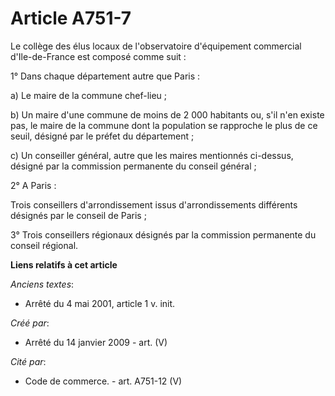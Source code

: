 # Article A751-7

Le collège des élus locaux de l'observatoire d'équipement commercial d'Ile-de-France est composé comme suit :

1° Dans chaque département autre que Paris :

a) Le maire de la commune chef-lieu ;

b) Un maire d'une commune de moins de 2 000 habitants ou, s'il n'en existe pas, le maire de la commune dont la population se
rapproche le plus de ce seuil, désigné par le préfet du département ;

c) Un conseiller général, autre que les maires mentionnés ci-dessus, désigné par la commission permanente du conseil
général ;

2° A Paris :

Trois conseillers d'arrondissement issus d'arrondissements différents désignés par le conseil de Paris ;

3° Trois conseillers régionaux désignés par la commission permanente du conseil régional.

**Liens relatifs à cet article**

_Anciens textes_:

  - Arrêté du 4 mai 2001, article 1 v. init.

_Créé par_:

  - Arrêté du 14 janvier 2009 - art. (V)

_Cité par_:

  - Code de commerce. - art. A751-12 (V)
